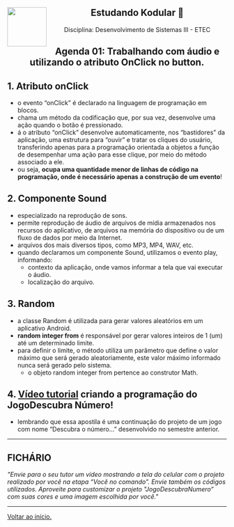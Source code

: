<div align="center">
<a href="https://github.com/monicaquintal" target="_blank"><img align="left" height="90" src="https://www.svgrepo.com/show/477093/mobile-phone-signal.svg" /></a> 
<h2>Estudando Kodular 🤳</h2>
<p>Disciplina: Desenvolvimento de Sistemas III - ETEC</p>
</div>

<div id="agenda01" align="center">
<h2>Agenda 01: Trabalhando com áudio e utilizando o atributo OnClick no button.</h2>
</div>

## 1. Atributo onClick

- o evento “onClick” é declarado na linguagem de programação em blocos. 
- chama um método da codificação que, por sua vez, desenvolve uma ação quando o botão é pressionado.
- á o atributo “onClick” desenvolve automaticamente, nos “bastidores” da aplicação, uma estrutura para “ouvir” e tratar os cliques do usuário, transferindo apenas para a programação orientada a objetos a função
de desempenhar uma ação para esse clique, por meio do método associado a ele.
- ou seja, **ocupa uma quantidade menor de linhas de código na programação, onde é necessário apenas a construção de um evento**!

## 2. Componente Sound

- especializado na reprodução de sons.
- permite reprodução de áudio de arquivos de mídia armazenados nos recursos do aplicativo, de arquivos na memória do dispositivo ou de um fluxo de dados por meio da Internet.
- arquivos dos mais diversos tipos, como MP3, MP4, WAV, etc.
- quando declaramos um componente Sound, utilizamos o evento play, informando:
  - contexto da aplicação, onde vamos informar a tela que vai executar o áudio.
  - localização do arquivo. 

## 3. Random

- a classe Random é utilizada para gerar valores aleatórios em um aplicativo Android. 
- **random integer from** é responsável por gerar valores inteiros de 1 (um) até um determinado limite. 
- para definir o limite, o método utiliza um parâmetro que define o valor máximo que será gerado aleatoriamente, este valor máximo informado nunca será gerado pelo sistema.
  - o objeto random integer from pertence ao construtor Math.

## 4. [Vídeo tutorial](https://www.youtube.com/watch?v=23aawaQQNTw&feature=youtu.be) criando a programação do JogoDescubra Número!

- lembrando que essa apostila é uma continuação do projeto de um jogo com nome “Descubra o número...” desenvolvido no semestre anterior.

---

## FICHÁRIO

<em>
"Envie para o seu tutor um vídeo mostrando a tela do celular com o projeto realizado por você na etapa “Você no comando”. Envie também os códigos utilizados. Aproveite para customizar o projeto "JogoDescubraNumero” com suas cores e uma imagem escolhida por você."
</em>

--- 

[Voltar ao início.](https://github.com/monicaquintal/disciplina_DS_III_ETEC)